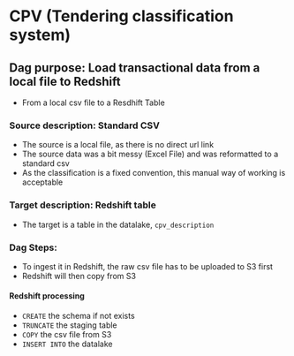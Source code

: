 # CPV (Tendering classification system)
## Dag purpose:  Load transactional data from a local file to Redshift
- From a local csv file to a Resdhift Table

### Source description: Standard CSV
- The source is a local file, as there is no direct url link
- The source data was a bit messy (Excel File) and was reformatted to a standard csv
- As the classification is a fixed convention, this manual way of working is acceptable

### Target description: Redshift table
- The target is a table in the datalake, `cpv_description`

### Dag Steps:
- To ingest it in Redshift, the raw csv file has to be uploaded to S3 first
- Redshift will then copy from S3

#### Redshift processing
- `CREATE` the schema if not exists
- `TRUNCATE` the staging table
- `COPY` the csv file from S3
- `INSERT INTO` the datalake
